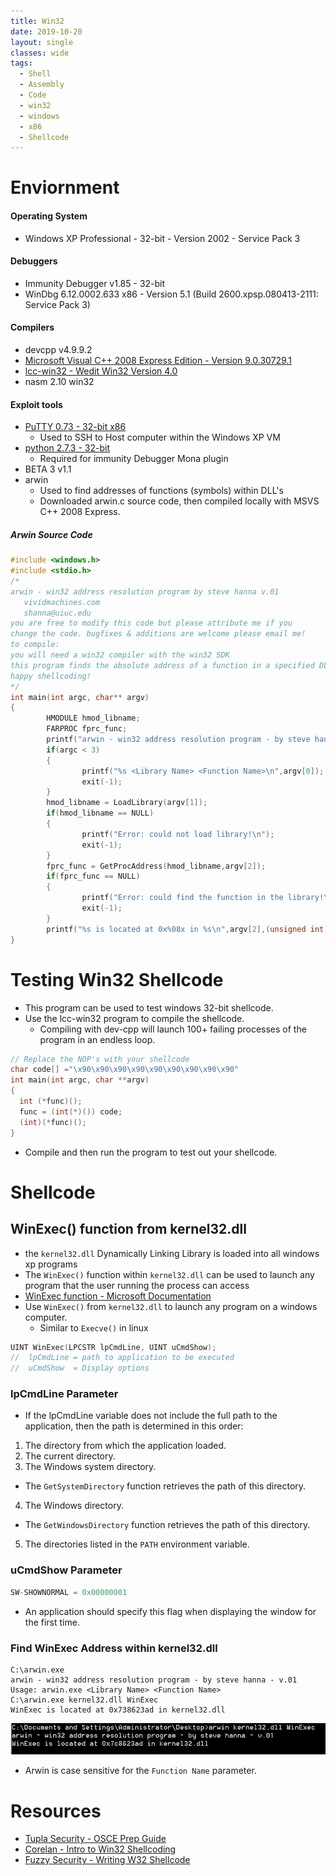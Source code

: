 ```yaml
---
title: Win32
date: 2019-10-20
layout: single
classes: wide
tags:
  - Shell
  - Assembly
  - Code
  - win32
  - windows
  - x86
  - Shellcode
--- 
```

# Enviornment

#### Operating System
+ Windows XP Professional - 32-bit - Version 2002 - Service Pack 3

#### Debuggers
+ Immunity Debugger v1.85 - 32-bit  
+ WinDbg 6.12.0002.633 x86 - Version 5.1 (Build 2600.xpsp.080413-2111: Service Pack 3)

#### Compilers
+ devcpp v4.9.9.2
+ [Microsoft Visual C++ 2008 Express Edition - Version 9.0.30729.1](https://download.microsoft.com/download/E/8/E/E8EEB394-7F42-4963-A2D8-29559B738298/VS2008ExpressWithSP1ENUX1504728.iso)
+ [lcc-win32 - Wedit Win32 Version 4.0](https://lcc-win32.services.net/)
+ nasm 2.10 win32

#### Exploit tools
+ [PuTTY 0.73 - 32-bit x86](https://www.chiark.greenend.org.uk/~sgtatham/putty/latest.html)
  - Used to SSH to Host computer within the Windows XP VM
+ [python 2.7.3 - 32-bit](https://www.python.org/downloads/release/python-273/)
  - Required for immunity Debugger Mona plugin
+ BETA 3 v1.1
+ arwin 
  - Used to find addresses of functions (symbols) within DLL's
  - Downloaded arwin.c source code, then compiled locally with MSVS C++ 2008 Express.

##### Arwin Source Code
```c
#include <windows.h>
#include <stdio.h>
/*
arwin - win32 address resolution program by steve hanna v.01
   vividmachines.com
   shanna@uiuc.edu
you are free to modify this code but please attribute me if you
change the code. bugfixes & additions are welcome please email me!
to compile:
you will need a win32 compiler with the win32 SDK
this program finds the absolute address of a function in a specified DLL.
happy shellcoding!
*/
int main(int argc, char** argv)
{
        HMODULE hmod_libname;
        FARPROC fprc_func;
        printf("arwin - win32 address resolution program - by steve hanna - v.01\n");
        if(argc < 3)
        {
                printf("%s <Library Name> <Function Name>\n",argv[0]);
                exit(-1);
        }
        hmod_libname = LoadLibrary(argv[1]);
        if(hmod_libname == NULL)
        {
                printf("Error: could not load library!\n");
                exit(-1);
        }
        fprc_func = GetProcAddress(hmod_libname,argv[2]);
        if(fprc_func == NULL)
        {
                printf("Error: could find the function in the library!\n");
                exit(-1);
        }
        printf("%s is located at 0x%08x in %s\n",argv[2],(unsigned int)fprc_func,argv[1]);
}
```

# Testing Win32 Shellcode
+ This program can be used to test windows 32-bit shellcode.
+ Use the lcc-win32 program to compile the shellcode.
  - Compiling with dev-cpp will launch 100+ failing processes of the program in an endless loop.

```c
// Replace the NOP's with your shellcode
char code[] ="\x90\x90\x90\x90\x90\x90\x90\x90\x90"
int main(int argc, char **argv)
{
  int (*func)();
  func = (int(*)()) code;
  (int)(*func)();
}
```
+ Compile and then run the program to test out your shellcode.

# Shellcode
## WinExec() function from kernel32.dll
+ the `kernel32.dll` Dynamically Linking Library is loaded into all windows xp programs
+ The `WinExec()` function within `kernel32.dll` can be used to launch any program that the user running the process can access  
+ [WinExec function - Microsoft Documentation](https://docs.microsoft.com/en-us/windows/win32/api/winbase/nf-winbase-winexec?redirectedfrom=MSDN)
+ Use `WinExec()` from `kernel32.dll` to launch any program on a windows computer.
  - Similar to `Execve()` in linux

```c
UINT WinExec(LPCSTR lpCmdLine, UINT uCmdShow);
//  lpCmdLine = path to application to be executed
//  uCmdShow  = Display options
```

### lpCmdLine Parameter
+ If the lpCmdLine variable does not include the full path to the application, then the path is determined in this order:
1. The directory from which the application loaded.
2. The current directory.
3. The Windows system directory. 
  - The `GetSystemDirectory` function retrieves the path of this directory.
4. The Windows directory. 
  - The `GetWindowsDirectory` function retrieves the path of this directory.
5. The directories listed in the `PATH` environment variable.

### uCmdShow Parameter
```c
SW-SHOWNORMAL = 0x00000001 
```
+ An application should specify this flag when displaying the window for the first time. 

### Find WinExec Address within kernel32.dll
```console
C:\arwin.exe
arwin - win32 address resolution program - by steve hanna - v.01
Usage: arwin.exe <Library Name> <Function Name>
C:\arwin.exe kernel32.dll WinExec
WinExec is located at 0x738623ad in kernel32.dll
```
![](/assets/images/arwin-findWinExec.png)
+ Arwin is case sensitive for the `Function Name` parameter.

# Resources
+ [Tupla Security - OSCE Prep Guide](https://tulpa-security.com/2017/07/18/288/)
+ [Corelan - Intro to Win32 Shellcoding](https://www.corelan.be/index.php/2010/02/25/exploit-writing-tutorial-part-9-introduction-to-win32-shellcoding/)
+ [Fuzzy Security - Writing W32 Shellcode](https://www.fuzzysecurity.com/tutorials/expDev/6.html)
